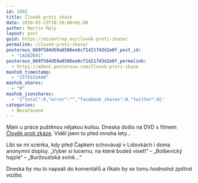 ```yaml
---
id: 1002
title: Člověk proti zkáze
date: 2010-03-23T10:26:08+01:00
author: Martin Malý
layout: post
guid: https://misantrop.eu/clovek-proti-zkaze/
permalink: /clovek-proti-zkaze/
posterous_869f584d59a8506ee6c71421743d2e0f_post_id:
  - "14282691"
posterous_869f584d59a8506ee6c71421743d2e0f_permalink:
  - https://adent.posterous.com/Clovek-proti-zkaze
mashsb_timestamp:
  - "1575533448"
mashsb_shares:
  - "0"
mashsb_jsonshares:
  - '{"total":0,"error":"","facebook_shares":0,"twitter":0}'
categories:
  - Nezařazené
---
```

M&aacute;m u pr&aacute;ce pu&scaron;těnou nějakou kulisu. Dneska do&scaron;lo na DVD s filmem [Člověk proti zk&aacute;ze](https://www.csfd.cz/film/7261-clovek-proti-zkaze/). Viděl jsem to před mnoha lety&#8230;

L&iacute;b&iacute; se mi sc&eacute;nka, kdy před Čapkem schov&aacute;vaj&iacute; v Lidovk&aacute;ch i doma anonymn&iacute; dopisy. &#8222;Vyber si lucernu, na kter&eacute; bude&scaron; viset!&#8220; &#8211; &#8222;Bol&scaron;evick&yacute; hajzle&#8220; &#8211; &#8222;Buržoustsk&aacute; svině&#8230;&#8220;

Dneska by mu to napsali do koment&aacute;řů a ř&iacute;kalo by se tomu _hodnotn&aacute; zpětn&aacute; vazba_.